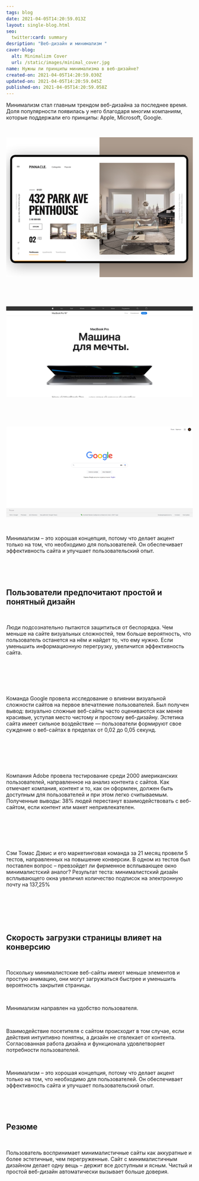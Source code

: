 ```yaml
---
tags: blog
date: 2021-04-05T14:20:59.013Z
layout: single-blog.html
seo:
  twitter:card: summary
desription: "Веб-дизайн и минимализм "
caver-blog:
  alt: Minimalizm Cover
  url: /static/images/minimal_cover.jpg
name: Нужны ли принципы минимализма в веб-дизайне?
created-on: 2021-04-05T14:20:59.030Z
updated-on: 2021-04-05T14:20:59.045Z
published-on: 2021-04-05T14:20:59.058Z
---
```

Минимализм стал главным трендом веб-дизайна за последнее время. Доля популярности появилась у него благодаря многим компаниям, которые поддержали его принципы: Apple, Microsoft, Google.

<!--StartFragment-->

**⠀**

<!--EndFragment-->

![](/static/images/01_minimal.png)

<!--StartFragment-->

**⠀**

<!--EndFragment-->

<!--StartFragment-->

**⠀**

<!--EndFragment-->

![](/static/images/apple.jpg)

<!--StartFragment-->

**⠀**

<!--EndFragment-->

<!--StartFragment-->

**⠀**

<!--EndFragment-->

![](/static/images/google.jpg)

<!--StartFragment-->

**⠀**

<!--EndFragment-->

Минимализм – это хорошая концепция, потому что делает акцент только на том, что необходимо для пользователей. Он обеспечивает эффективность сайта и улучшает пользовательский опыт.

<!--StartFragment-->

**⠀**

<!--EndFragment-->

<!--StartFragment-->

**⠀**

<!--EndFragment-->

## Пользователи предпочитают простой и понятный дизайн

<!--StartFragment-->

**⠀**

<!--EndFragment-->

Люди подсознательно пытаются защититься от беспорядка. Чем меньше на сайте визуальных сложностей, тем больше вероятность, что пользователь останется на нём и найдет то, что ему нужно. Если уменьшить информационную перегрузку, увеличится эффективность сайта.

<!--StartFragment-->

**⠀**

**⠀**

**⠀**

<!--EndFragment-->

Команда Google провела исследование о влиянии визуальной сложности сайтов на первое впечатление пользователей. Был получен вывод: визуально сложные веб-сайты часто оцениваются как менее красивые, уступая место чистому и простому веб-дизайну. Эстетика сайта имеет сильное воздействие — пользователи формируют свое суждение о веб-сайтах в пределах от 0,02 до 0,05 секунд.

<!--StartFragment-->

**⠀**

**⠀**

**⠀**

<!--EndFragment-->

Компания Adobe провела тестирование среди 2000 американских пользователей, направленное на анализ контента с сайтов. Как отмечает компания, контент и то, как он оформлен, должен быть доступным для пользователей и при этом легко считываемым. Полученные выводы: 38% людей перестанут взаимодействовать с веб-сайтом, если контент или макет непривлекателен.

<!--StartFragment-->

**⠀**

**⠀**

**⠀**

<!--EndFragment-->

Сэм Томас Дэвис и его маркетинговая команда за 21 месяц провели 5 тестов, направленных на повышение конверсии. В одном из тестов был поставлен вопрос – превзойдет ли фирменное всплывающее окно минималистский аналог? Результат теста: минималистский дизайн всплывающего окна увеличил количество подписок на электронную почту на 137,25%

<!--StartFragment-->

**⠀**

**⠀**

**⠀**

<!--EndFragment-->



## Скорость загрузки страницы влияет на конверсию

<!--StartFragment-->

**⠀**

<!--EndFragment-->

Поскольку минималистские веб-сайты имеют меньше элементов и простую анимацию, они могут загружаться быстрее и уменьшить вероятность закрытия страницы.

<!--StartFragment-->

**⠀**

<!--EndFragment-->

Минимализм направлен на удобство пользователя.

<!--StartFragment-->

**⠀**

<!--EndFragment-->

Взаимодействие посетителя с сайтом происходит в том случае, если действия интуитивно понятны, а дизайн не отвлекает от контента. Согласованная работа дизайна и функционала удовлетворяет потребности пользователей.

<!--StartFragment-->

**⠀**

<!--EndFragment-->

Минимализм – это хорошая концепция, потому что делает акцент только на том, что необходимо для пользователей. Он обеспечивает эффективность сайта и улучшает пользовательский опыт.

<!--StartFragment-->

**⠀**

<!--EndFragment-->

<!--StartFragment-->

**⠀**

<!--EndFragment-->

## Резюме

<!--StartFragment-->

**⠀**

<!--EndFragment-->

Пользователь воспринимает минималистичные сайты как аккуратные и более эстетичные, чем перегруженные. Сайт с минималистичным дизайном делает одну вещь – держит все доступным и ясным. Чистый и простой веб-дизайн автоматически вызывает больше доверия.

<!--StartFragment-->

**⠀**

<!--EndFragment-->